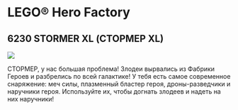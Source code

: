 # LEGO® Hero Factory

## 6230 STORMER XL (СТОРМЕР XL)

![](https://www.lego.com/cdn/product-assets/product.img.pri/6230_prod.jpg)

СТОРМЕР, у нас большая проблема! Злодеи вырвались из Фабрики Героев и разбрелись по всей галактике! У тебя есть самое современное снаряжение: меч силы, плазменный бластер героя, дроны-разведчики и наручники героя. Используйте их, чтобы догнать злодеев и надеть на них наручники!